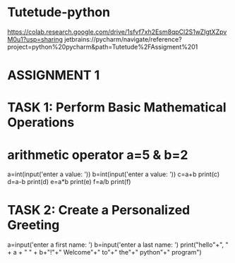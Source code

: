 # Tutetude-python
https://colab.research.google.com/drive/1sfvf7xh2Esm8qpCl2S1wZIgtXZpvM0u1?usp=sharing
jetbrains://pycharm/navigate/reference?project=python%20pycharm&path=Tutetude%2FAssigment%201
# ASSIGNMENT 1
# TASK 1: Perform Basic Mathematical Operations
# arithmetic operator a=5 & b=2
a=int(input('enter a value: '))
b=int(input('enter a value: '))
c=a+b
print(c)
d=a-b
print(d)
e=a*b
print(e)
f=a/b
print(f)

# TASK 2: Create a Personalized Greeting
a=input('enter a first name: ')
b=input('enter a last name: ')
print("hello"+", " + a + " " + b+"!"+" Welcome"+" to"+" the"+" python"+" program")

